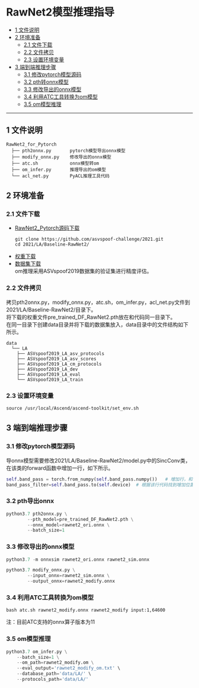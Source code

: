 # RawNet2模型推理指导

-   [1 文件说明](#1-文件说明)
-   [2 环境准备](#2-环境准备)
	-   [2.1 文件下载](#21-文件下载)
	-   [2.2 文件拷贝](#22-文件拷贝)
	-   [2.3 设置环境变量](#23-设置环境变量)
-   [3 端到端推理步骤](#3-端到端推理步骤)
    -   [3.1 修改pytorch模型源码](#31-修改pytorch模型源码)
	-   [3.2 pth转onnx模型](#32-pth转onnx模型)
	-   [3.3 修改导出的onnx模型](#33-修改导出的onnx模型)
	-   [3.4 利用ATC工具转换为om模型](#34-利用ATC工具转换为om模型)
	-   [3.5 om模型推理](#35-om模型推理)

------

## 1 文件说明
```
RawNet2_for_Pytorch  
  ├── pth2onnx.py       pytorch模型导出onnx模型  
  ├── modify_onnx.py    修改导出的onnx模型  
  ├── atc.sh            onnx模型转om  
  ├── om_infer.py       推理导出的om模型  
  └── acl_net.py        PyACL推理工具代码  
```

## 2 环境准备

### 2.1 文件下载
- [RawNet2_Pytorch源码下载](https://github.com/asvspoof-challenge/2021/tree/main/LA/Baseline-RawNet2)
  ```
  git clone https://github.com/asvspoof-challenge/2021.git
  cd 2021/LA/Baseline-RawNet2/
  ```
- [权重下载](https://www.asvspoof.org/asvspoof2021/pre_trained_DF_RawNet2.zip)
- [数据集下载](https://datashare.ed.ac.uk/handle/10283/3336)  
  om推理采用ASVspoof2019数据集的验证集进行精度评估。

### 2.2 文件拷贝
拷贝pth2onnx.py，modify_onnx.py，atc.sh，om_infer.py，acl_net.py文件到2021/LA/Baseline-RawNet2/目录下。  
将下载的权重文件pre_trained_DF_RawNet2.pth放在和代码同一目录下。  
在同一目录下创建data目录并将下载的数据集放入，data目录中的文件结构如下所示。
```
data  
  └── LA  
    ├── ASVspoof2019_LA_asv_protocols
    ├── ASVspoof2019_LA_asv_scores
    ├── ASVspoof2019_LA_cm_protocols
    ├── ASVspoof2019_LA_dev
    ├── ASVspoof2019_LA_eval
    └── ASVspoof2019_LA_train
```

### 2.3 设置环境变量
```shell
source /usr/local/Ascend/ascend-toolkit/set_env.sh
```

## 3 端到端推理步骤

### 3.1 修改pytorch模型源码
导onnx模型需要修改2021/LA/Baseline-RawNet2/model.py中的SincConv类，在该类的forward函数中增加一行，如下所示。
```python
self.band_pass = torch.from_numpy(self.band_pass.numpy())   # 增加行，和下行缩进保持一致
band_pass_filter=self.band_pass.to(self.device)  # 根据该行代码找到增加位置
```

### 3.2 pth导出onnx 
```python
python3.7 pth2onnx.py \
        --pth_model=pre_trained_DF_RawNet2.pth \
        --onnx_model=rawnet2_ori.onnx \
        --batch_size=1
```

### 3.3 修改导出的onnx模型
```python
python3.7 -m onnxsim rawnet2_ori.onnx rawnet2_sim.onnx

python3.7 modify_onnx.py \
        --input_onnx=rawnet2_sim.onnx \
        --output_onnx=rawnet2_modify.onnx
```

### 3.4 利用ATC工具转换为om模型
```shell
bash atc.sh rawnet2_modify.onnx rawnet2_modify input:1,64600
```
注：目前ATC支持的onnx算子版本为11

### 3.5 om模型推理
```python
python3.7 om_infer.py \
    --batch_size=1 \
    --om_path=rawnet2_modify.om \
    --eval_output='rawnet2_modify_om.txt' \
    --database_path='data/LA/' \
    --protocols_path='data/LA/'
```